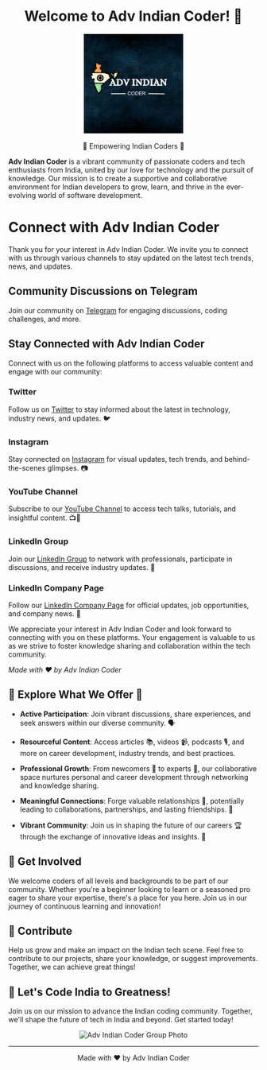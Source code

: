 <h1 align="center">Welcome to Adv Indian Coder! 🚀</h1>

<p align="center">
  <img src="25ead64d-06f5-4b5d-97c4-ab60aabcd8c9.png" alt="Adv Indian Coder Logo" width="200">
</p>

<p align="center">🌟 Empowering Indian Coders 🌟</p>



**Adv Indian Coder** is a vibrant community of passionate coders and tech enthusiasts from India, united by our love for technology and the pursuit of knowledge. Our mission is to create a supportive and collaborative environment for Indian developers to grow, learn, and thrive in the ever-evolving world of software development.

# Connect with Adv Indian Coder

Thank you for your interest in Adv Indian Coder. We invite you to connect with us through various channels to stay updated on the latest tech trends, news, and updates.

## Community Discussions on Telegram

Join our community on [Telegram](https://t.me/+vaTruKbCO8ZhOTE1) for engaging discussions, coding challenges, and more.

## Stay Connected with Adv Indian Coder

Connect with us on the following platforms to access valuable content and engage with our community:

### Twitter
Follow us on [Twitter](https://twitter.com/ADV_India_coder) to stay informed about the latest in technology, industry news, and updates. 🐦

### Instagram
Stay connected on [Instagram](https://www.instagram.com/invites/contact/?i=td1e6t78x4bp&utm_content=oeyjr77) for visual updates, tech trends, and behind-the-scenes glimpses. 📷

### YouTube Channel
Subscribe to our [YouTube Channel](https://youtube.com/@advindiancoder) to access tech talks, tutorials, and insightful content. 📺🔔

### LinkedIn Group
Join our [LinkedIn Group](https://www.linkedin.com/groups/14183069/) to network with professionals, participate in discussions, and receive industry updates. 👥

### LinkedIn Company Page
Follow our [LinkedIn Company Page](https://www.linkedin.com/company/your-company-name/) for official updates, job opportunities, and company news. 🏢

We appreciate your interest in Adv Indian Coder and look forward to connecting with you on these platforms. Your engagement is valuable to us as we strive to foster knowledge sharing and collaboration within the tech community.

*Made with ❤️ by Adv Indian Coder*

## 🌟 Explore What We Offer 🚀

- **Active Participation**: Join vibrant discussions, share experiences, and seek answers within our diverse community. 🗣️

- **Resourceful Content**: Access articles 📚, videos 📹, podcasts 🎙️, and more on career development, industry trends, and best practices.

- **Professional Growth**: From newcomers 🌱 to experts 🧠, our collaborative space nurtures personal and career development through networking and knowledge sharing.

- **Meaningful Connections**: Forge valuable relationships 🤝, potentially leading to collaborations, partnerships, and lasting friendships. 💬

- **Vibrant Community**: Join us in shaping the future of our careers 🏆 through the exchange of innovative ideas and insights. 🌟


## 🤝 Get Involved

We welcome coders of all levels and backgrounds to be part of our community. Whether you're a beginner looking to learn or a seasoned pro eager to share your expertise, there's a place for you here. Join us in our journey of continuous learning and innovation!

## 📢 Contribute

Help us grow and make an impact on the Indian tech scene. Feel free to contribute to our projects, share your knowledge, or suggest improvements. Together, we can achieve great things!

## 🚀 Let's Code India to Greatness!

Join us on our mission to advance the Indian coding community. Together, we'll shape the future of tech in India and beyond. Get started today!

<div align="center">
  <img src="adv-indian-coder-group-photo.png" alt="Adv Indian Coder Group Photo" width="400">
</div>

---

<p align="center">Made with ❤️ by Adv Indian Coder</p>

